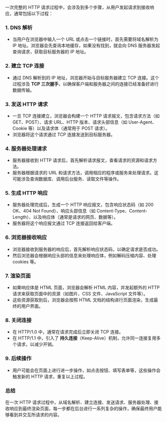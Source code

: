 一次完整的 HTTP 请求过程中，会涉及到多个步骤，从用户发起请求到接收响应，通常包括以下过程：

### 1. **DNS 解析**
   - 当用户在浏览器中输入一个 URL 或点击一个链接时，首先需要将域名解析为 IP 地址。浏览器会先查询本地缓存，如果没有找到，就会向 DNS 服务器发起查询请求，获取目标服务器的 IP 地址。

### 2. **建立 TCP 连接**
   - 通过 DNS 解析到的 IP 地址，浏览器开始与目标服务器建立 TCP 连接。这个过程涉及 **TCP 三次握手**，以确保客户端和服务器之间的连接已经准备好进行数据传输。

### 3. **发送 HTTP 请求**
   - 一旦 TCP 连接建立，浏览器会构建一个 HTTP 请求报文，包含请求方法（如 GET、POST）、请求 URL、HTTP 版本、请求头部信息（如 User-Agent、Cookie 等）以及请求体（通常用于 POST 请求）。
   - 浏览器将这个请求通过 TCP 连接发送到目标服务器。

### 4. **服务器处理请求**
   - 服务器接收到 HTTP 请求后，首先解析请求报文，查看请求的资源和请求方法。
   - 服务器根据请求的 URL 和请求方法，调用相应的程序或服务来处理请求。这可能涉及查询数据库、调用后台服务、读取文件等操作。

### 5. **生成 HTTP 响应**
   - 服务器处理完成后，生成一个 HTTP 响应报文，包含响应状态码（如 200 OK、404 Not Found）、响应头部信息（如 Content-Type、Content-Length）、以及响应体（通常是请求的网页、数据等）。
   - 服务器将这个响应报文通过 TCP 连接返回给客户端。

### 6. **浏览器接收响应**
   - 浏览器接收到服务器的响应后，首先解析响应状态码，以确定请求是否成功。
   - 然后浏览器会根据响应头部的信息来处理响应体，例如解码压缩内容、处理 cookies 等。

### 7. **渲染页面**
   - 如果响应体是 HTML 页面，浏览器会解析 HTML 内容，并发起额外的 HTTP 请求来获取页面中的资源（如图片、CSS 文件、JavaScript 文件等）。
   - 这些资源获取到后，浏览器会按照 HTML 文档的结构进行页面渲染，生成最终的用户界面。

### 8. **关闭连接**
   - 在 HTTP/1.0 中，通常在请求完成后立即关闭 TCP 连接。
   - 在 HTTP/1.1 中，引入了 **持久连接**（Keep-Alive）机制，允许同一连接复用多个请求，以减少开销。

### 9. **后续操作**
   - 用户可能会在页面上进行进一步操作，如点击按钮、填写表单等，这些操作会触发新的 HTTP 请求，重复以上过程。

### 总结
在一次 HTTP 请求过程中，从域名解析、建立连接、发送请求、服务器处理、接收响应到最终渲染页面，每一步都在后台进行一系列复杂的操作，确保最终用户能够看到并交互所请求的内容。